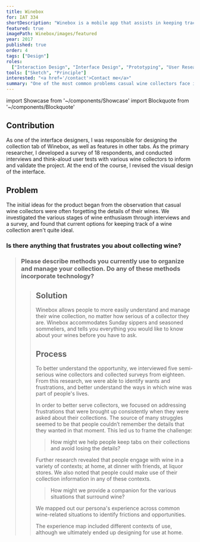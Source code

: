 ```yaml
---
title: Winebox
for: IAT 334
shortDescription: "Winebox is a mobile app that assists in keeping track of a personal wine collection."
featured: true
imagePath: Winebox/images/featured
year: 2017
published: true
order: 4
tags: ["Design"]
roles:
  ["Interaction Design", "Interface Design", "Prototyping", "User Research"]
tools: ["Sketch", "Principle"]
interested: "<a href='/contact'>Contact me</a>"
summary: "One of the most common problems casual wine collectors face is keeping track of their favourite wines and wineries. Since many collectors are only moderately interested, many aren't invested enough to spend time on organization, but later forget the details of wines they enjoyed. After observing these problems across several adult couples, we decided to design a digital solution during an interface design course at SFU."
---
```


import Showcase from '~/components/Showcase'
import Blockquote from '~/components/Blockquote'

## Contribution

As one of the interface designers, I was responsible for designing the collection tab of Winebox, as well as features in other tabs. As the primary researcher, I developed a survey of 18 respondents, and conducted interviews and think-aloud user tests with various wine collectors to inform and validate the project. At the end of the course, I revised the visual design of the interface.

## Problem

The initial ideas for the product began from the observation that casual wine collectors were often forgetting the details of their wines. We investigated the various stages of wine enthusiasm through interviews and a survey, and found that current options for keeping track of a wine collection aren't quite ideal.

### Is there anything that frustrates you about collecting wine?

<Blockquote
  quote='"Forgetting the wines I love the best."
"I can never remember the cost, where it came from or how long it will last."
"The price! lol but I find its difficult to store and categorize."'
  source="Wine collector research survey"
/>

### Please describe methods you currently use to organize and manage your collection. Do any of these methods incorporate technology?

<Blockquote
  quote='"None, but I could see that being useful."
"I don’t use any. Masking tape and permanent marker to mark the ones my wife can’t open"
"Nothing organized."'
  source="Wine collector research survey"
/>

## Solution

Winebox allows people to more easily understand and manage their wine collection, no matter how serious of a collector they are. Winebox accommodates Sunday sippers and seasoned sommeliers, and tells you everything you would like to know about your wines before you have to ask.

<Showcase
  path="Winebox/videos/collection"
  type="video"
  source="cloudinary"
  orientation="media-left"
  content="The collection screen gives an overview of the collection at a glance, and organizes wines into smart categories"
/>

<Showcase
  path="Winebox/videos/add_wine"
  type="video"
  source="cloudinary"
  orientation="media-right"
  content="Wines can be added by scanning a barcode, or manually entering information"
/>

<Showcase
  path="Winebox/videos/history"
  type="video"
  source="cloudinary"
  orientation="media-left"
  content="History items can be shared with friends to recommend a great bottle"
/>

## Process

To better understand the opportunity, we interviewed five semi-serious wine collectors and collected surveys from eighteen. From this research, we were able to identify wants and frustrations, and better understand the ways in which wine was part of people's lives.

<Showcase
  path="Winebox/images/persona"
  type="image"
  source="cloudinary"
  content="Zameel, the persona we developed from research"
/>

In order to better serve collectors, we focused on addressing frustrations that were brought up consistently when they were asked about their collections. The source of many struggles seemed to be that people couldn’t remember the details that they wanted in that moment. This led us to frame the challenge:

> How might we help people keep tabs on their collections and avoid losing the details?

Further research revealed that people engage with wine in a variety of contexts; at home, at dinner with friends, at liquor stores. We also noted that people could make use of their collection information in any of these contexts.

> How might we provide a companion for the various situations that surround wine?

We mapped out our persona's experience across common wine-related situations to identify frictions and opportunities.

<Showcase
  path="Winebox/images/experience_map_1"
  type="image"
  source="cloudinary"
  content="The first segment of Zameel's experience map"
/>

<Showcase
  path="Winebox/images/experience_map_2"
  type="image"
  source="cloudinary"
  content="The second segment of Zameel's experience map"
/>

The experience map included different contexts of use, although we ultimately ended up designing for use at home.
